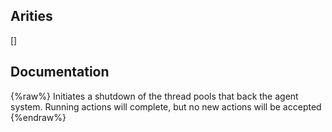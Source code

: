 ## Arities
[]

## Documentation
{%raw%}
Initiates a shutdown of the thread pools that back the agent
  system. Running actions will complete, but no new actions will be
  accepted
{%endraw%}
